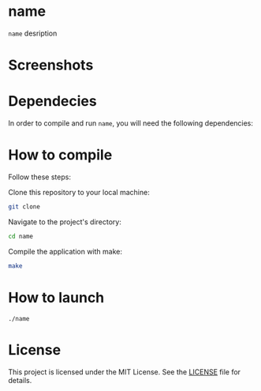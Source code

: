 # name

`name` desription

# Screenshots



# Dependecies

In order to compile and run `name`, you will need the following dependencies:


# How to compile

Follow these steps:

Clone this repository to your local machine:

```sh
git clone 
```

Navigate to the project's directory:

```sh
cd name
```
Compile the application with make:

```sh
make
```

# How to launch

```
./name
```

# License

This project is licensed under the MIT License. See the [LICENSE](LICENSE) file for details.
